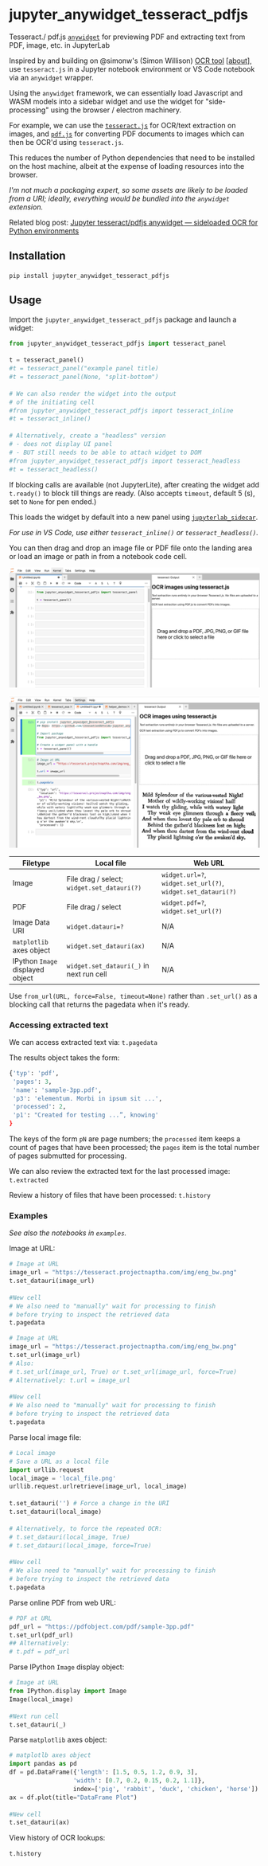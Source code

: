 # jupyter_anywidget_tesseract_pdfjs

Tesseract./ pdf.js [`anywidget`](https://github.com/manzt/anywidget) for previewing PDF and extracting text from PDF, image, etc. in JupyterLab

Inspired by and building on @simonw's (Simon Willison) [OCR tool](https://github.com/simonw/tools/blob/main/ocr.html) [[about](https://simonwillison.net/2024/Mar/30/ocr-pdfs-images/)], use `tesseract.js` in a Jupyter notebook environment or VS Code notebook via an `anywidget` wrapper.

Using the `anywidget` framework, we can essentially load Javascript and WASM models into a sidebar widget and use the widget for "side-processing" using the browser / electron machinery.

For example, we can use the [`tesseract.js`](https://tesseract.projectnaptha.com/) for OCR/text extraction on images, and [`pdf.js`](https://mozilla.github.io/pdf.js/) for converting PDF documents to images which can then be OCR'd using `tesseract.js`.

This reduces the number of Python dependencies that need to be installed on the host machine, albeit at the expense of loading resources into the browser.

*I'm not much a packaging expert, so some assets are likely to be loaded from a URI; ideally, everything would be bundled into the `anywidget` extension.*

Related blog post: [Jupyter tesseract/pdfjs anywidget — sideloaded OCR for Python environments](https://blog.ouseful.info/2024/08/14/jupyter-tesseract-pdfjs-anywidget-sideloaded-ocr-for-python-environments/)

## Installation

`pip install jupyter_anywidget_tesseract_pdfjs`

## Usage

Import the `jupyter_anywidget_tesseract_pdfjs` package and launch a widget:

```python
from jupyter_anywidget_tesseract_pdfjs import tesseract_panel

t = tesseract_panel()
#t = tesseract_panel("example panel title)
#t = tesseract_panel(None, "split-bottom")

# We can also render the widget into the output
# of the initiating cell
#from jupyter_anywidget_tesseract_pdfjs import tesseract_inline
#t = tesseract_inline()

# Alternatively, create a "headless" version
# - does not display UI panel
# - BUT still needs to be able to attach widget to DOM
#from jupyter_anywidget_tesseract_pdfjs import tesseract_headless
#t = tesseract_headless()
```

If blocking calls are available (not JupyterLite), after creating the widget add `t.ready()` to block till things are ready. (Also accepts `timeout`, default 5 (s), set to `None` for pen ended.)

This loads the widget by default into a new panel using [`jupyterlab_sidecar`](https://github.com/jupyter-widgets/jupyterlab-sidecar).

*For use in VS Code, use either `tesseract_inline()` or `tesseract_headless()`.*

You can then drag and drop an image file or PDF file onto the landing area or load an image or path in from a notebook code cell.

![Load in widget from code, display in panel](images/widget_loading.png)

![Load in widget from code, display in panel, ocr passed image](images/widget_loading_ocr.png)

| Filetype  | Local file  | Web URL |
|---|---|---|
| Image  | File drag / select; `widget.set_datauri(?)` | `widget.url=?`, `widget.set_url(?)`, `widget.set_datauri(?)` |
|  PDF  |  File drag / select  | `widget.pdf=?`, `widget.set_url(?)`  |
| Image Data URI | `widget.datauri=?` | N/A |
| `matplotlib` axes object | `widget.set_datauri(ax)` | N/A |
| IPython `Image` displayed object | `widget.set_datauri(_)` in next run cell | N/A |


Use `from_url(URL, force=False, timeout=None)` rather than `.set_url()` as a blocking call that returns the pagedata when it's ready.

### Accessing extracted text

We can access extracted text via: `t.pagedata`

The results object takes the form:

```python
{'typ': 'pdf',
 'pages': 3,
 'name': 'sample-3pp.pdf',
 'p3': 'elementum. Morbi in ipsum sit ...',
 'processed': 2,
 'p1': "Created for testing ...”, knowing'
}
```

The keys of the form `pN` are page numbers; the `processed` item keeps a count of pages that have been processed; the `pages` item is the total number of pages submutted for processing.

We can also review the extracted text for the last processed image: `t.extracted`

Review a history of files that have been processed: `t.history`

### Examples

*See also the notebooks in `examples`.*

Image at URL:

```python
# Image at URL
image_url = "https://tesseract.projectnaptha.com/img/eng_bw.png"
t.set_datauri(image_url)

#New cell
# We also need to "manually" wait for processing to finish
# before trying to inspect the retrieved data
t.pagedata
```


```python
# Image at URL
image_url = "https://tesseract.projectnaptha.com/img/eng_bw.png"
t.set_url(image_url)
# Also:
# t.set_url(image_url, True) or t.set_url(image_url, force=True)
# Alternatively: t.url = image_url

#New cell
# We also need to "manually" wait for processing to finish
# before trying to inspect the retrieved data
t.pagedata
```

Parse local image file:

```python
# Local image
# Save a URL as a local file
import urllib.request
local_image = 'local_file.png'
urllib.request.urlretrieve(image_url, local_image)

t.set_datauri('') # Force a change in the URI
t.set_datauri(local_image)

# Alternatively, to force the repeated OCR:
# t.set_datauri(local_image, True)
# t.set_datauri(local_image, force=True)

#New cell
# We also need to "manually" wait for processing to finish
# before trying to inspect the retrieved data
t.pagedata
```

Parse online PDF from web URL:

```python
# PDF at URL
pdf_url = "https://pdfobject.com/pdf/sample-3pp.pdf"
t.set_url(pdf_url)
## Alternatively:
# t.pdf = pdf_url
```

Parse IPython `Image` display object:

```python
# Image at URL
from IPython.display import Image
Image(local_image)

#Next run cell
t.set_datauri(_)
```

Parse `matplotlib` axes object:

```python
# matplotlb axes object
import pandas as pd
df = pd.DataFrame({'length': [1.5, 0.5, 1.2, 0.9, 3],
                  'width': [0.7, 0.2, 0.15, 0.2, 1.1]},
                  index=['pig', 'rabbit', 'duck', 'chicken', 'horse'])
ax = df.plot(title="DataFrame Plot")

#New cell
t.set_datauri(ax)
```

View history of OCR lookups:

`t.history`
